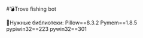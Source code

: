 #💣Trove fishing bot

🐍Нужные библиотеки:
	Pillow==8.3.2
	Pymem==1.8.5  
	pypiwin32==223
	pywin32==301  

	

